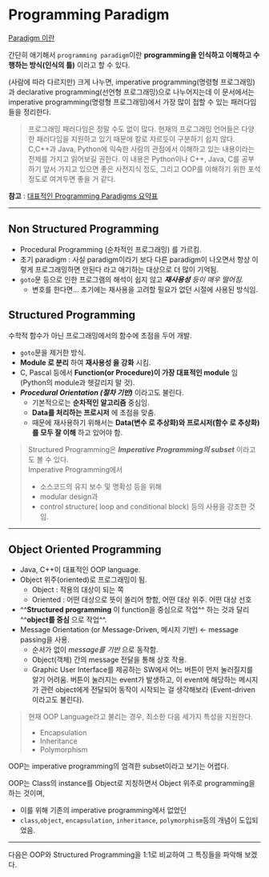 # Programming Paradigm

[Paradigm 이란](https://dsaint31.tistory.com/entry/Paradigm-패러다임)


간단히 애기해서 `programming paradigm`이란 **programming을 인식하고 이해하고 수행하는 방식(인식의 틀)** 이라고 할 수 있다. 
  
(사람에 따라 다르지만) 크게 나누면, imperative programming(명령형 프로그래밍)과 declarative programming(선언형 프로그래밍)으로 나누어지는데 이 문서에서는 imperative programming(명령형 프로그래밍)에서 가장 많이 접할 수 있는 패러다임들을 정리한다.

> 프로그래밍 패러다임은 정말 수도 없이 많다. 현재의 프로그래밍 언어들은 다양한 패러다임을 지원하고 있기 때문에 칼로 자르듯이 구분하기 쉽지 않다. C,C++과 Java, Python에 익숙한 사람의 관점에서 이해하고 있는 내용이라는 전제를 가지고 읽어보길 권한다. 이 내용은 Python이나 C++, Java, C를 공부하기 앞서 가지고 있으면 좋은 사전지식 정도, 그리고 OOP를 이해하기 위한 포석 정도로 여겨두면 좋을 거 같다.


**참고** : [대표적인 Programming Paradigms 요약표](../../CE/ch08/ce08_programming_language.md#paradigm)

---

## Non Structured Programming

- Procedural Programming (순차적인 프로그래밍) 를 가르킴.
- 초기 paradigm : 사실 paradigm이라기 보다 다른 paradigm이 나오면서 항상 이렇게 프로그래밍하면 안된다 라고 애기하는 대상으로 더 많이 기억됨.
- `goto`문 등으로 인한 프로그램의 해석이 쉽지 않고 ***재사용성** 등이 매우 떨어짐.*
    - 변호를 한다면... 초기에는 재사용을 고려할 필요가 없던 시절에 사용된 방식임.

## Structured Programming

수학적 함수가 아닌 프로그래밍에서의 함수에 초점을 두어 개발.

- `goto`문을 제거한 방식.
- **Module 로 분리** 하여 **재사용성 을 강화** 시킴.
- C, Pascal 등에서 **Function(or Procedure)이 가장 대표적인 module** 임(Python의 module과 헷갈리지 말 것).
- ***Procedural Orientation (절차 기반)*** 이라고도 불린다.
    - 기본적으로는 **순차적인 알고리즘** 중심임.
    - **Data를 처리하는 프로시저** 에 초점을 맞춤.
    - 때문에 재사용하기 위해서는 **Data(변수 로 추상화)와 프로시저(함수 로 추상화)를 모두 잘 이해** 하고 있어야 함.

> Structured Programming은 ***Imperative Programming의 subset*** 이라고도 볼 수 있다.  
> Imperative Programming에서 
> 
> * 소스코드의 유지 보수 및 명확성 등을 위해 
> * modular design과 
> * control structure( loop and conditional block) 등의 사용을 강조한 것임.

***

## Object Oriented Programming

- Java, C++이 대표적인 OOP language.
- Object 위주(oriented)로 프로그래밍이 됨.
    - Object : 작용의 대상이 되는 쪽
    - Oriented : 어떤 대상으로 뜻이 쏠리어 향함, 어떤 대상 위주. 어떤 대상 선호
- ^^**Structured programming** 이 function을 중심으로 작업^^ 하는 것과 달리 ^^**object를 중심** 으로 작업^^.
- Message Orientation (or Message-Driven, 메시지 기반) ← message passing을 사용.
    - 순서가 없이 *message를 기반* 으로 동작함.
    - Object(객체) 간의 message 전달을 통해 상호 작용.
    - Graphic User Interface를 제공하는 SW에서 어느 버튼이 먼저 눌러질지를 알기 어려움. 버튼이 눌러지는 event가 발생하고, 이 event에 해당하는 메시지가 관련 object에게 전달되어 동작이 시작되는 걸 생각해보라 (Event-driven이라고도 불린다).

> 현재 OOP Language라고 불리는 경우, 최소한 다음 세가지 특성을 지원한다.  
>
> * Encapsulation  
> * Inheritance  
> * Polymorphism  
>


OOP는 imperative programming의 엄격한 subset이라고 보기는 어렵다. 
 
OOP는 Class의 instance를 Object로 지칭하면서 Object 위주로 programming을 하는 것이며, 

* 이를 위해 기존의 imperative programming에서 없었던 
* `class`,`object`, `encapsulation`, `inheritance`, `polymorphism`등의 개념이 도입되었음.

---

다음은 OOP와 Structured Programming을 1:1로 비교하여 그 특징들을 파악해 보겠다.

